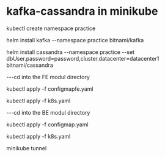 # kafka-cassandra in minikube

kubectl create namespace practice

helm install kafka --namespace practice bitnami/kafka

helm install cassandra --namespace practice --set dbUser.password=password,cluster.datacenter=datacenter1 bitnami/cassandra

---cd into the FE modul directory

kubectl apply -f configmapfe.yaml

kubectl apply -f k8s.yaml

---cd into the BE modul directory

kubectl apply -f configmap.yaml

kubectl apply -f k8s.yaml

minikube tunnel
